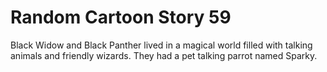 # Random Cartoon Story 59

Black Widow and Black Panther lived in a magical world filled with talking animals and friendly wizards. They had a pet talking parrot named Sparky.